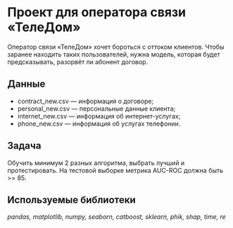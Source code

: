 # Проект для оператора связи «ТелеДом»
Оператор связи «ТелеДом» хочет бороться с оттоком клиентов. Чтобы заранее находить таких пользователей, нужна модель, которая будет предсказывать, разорвёт ли абонент договор.

## Данные
- contract_new.csv — информация о договоре;
- personal_new.csv — персональные данные клиента;
- internet_new.csv — информация об интернет-услугах;
- phone_new.csv — информация об услугах телефонии.


## Задача
 Обучить минимум 2 разных алгоритма, выбрать лучший и протестировать. На тестовой выборке метрика AUC-ROC должна быть >= 85.

## Используемые библиотеки
<i>pandas, matplotlib, numpy, seaborn, catboost, sklearn, phik, shap, time, re</i>

